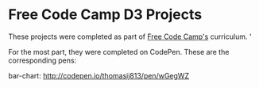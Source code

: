 # Free Code Camp D3 Projects

These projects were completed as part of [Free Code Camp's](http://www.freecodecamp.com) curriculum. '

For the most part, they were completed on CodePen. These are the corresponding pens:

bar-chart: http://codepen.io/thomasij813/pen/wGegWZ
